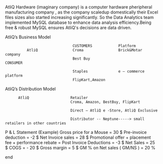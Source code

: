 AtliQ Hardware (imaginary company) is a computer hardware pheripheral manufacturing company , as the company scaledup domestically their Excel files sizes also started increasing significantly.
So the Data Analytics team implemented MySQL database to enhance data analysis efficiency.Being free & robust MySQL ensures AtliQ's decisions are data driven.

AtliQ’s Business Model
                                                                
                                   CUSTOMERS            Platform
              AtliQ                Croma                Brick&Motar company
                                   Best Buy                                        CONSUMER                                                    
                                                                     
                                   Staples              e – commerce platform
                                   FlipKart,Amazon                                 
     
AtliQ’s Distribution Model


          AtliQ                   Retailer                        
                                  Croma, Amazon, BestBuy, FlipKart
                                                              
                                  Direct – AtliQ e -Store, AtliQ Exclusive

                                  Distributor -- Neptune-----> small retailers in other countries
P & L Statement (Example)
Gross price for a Mouse                =  30 $
Pre-invoice deduction                  = -2 $
Net Invoice sales                      = 28 $
Promotional offer + placement fee + performance rebate = Post Invoice Deductions
                                       = -3 $
Net Sales                              = 25 $
COGS                                   = - 20 $
Gross margin                           = 5 $
GM % on Net sales ( GM/NS )            = 20 %










end







